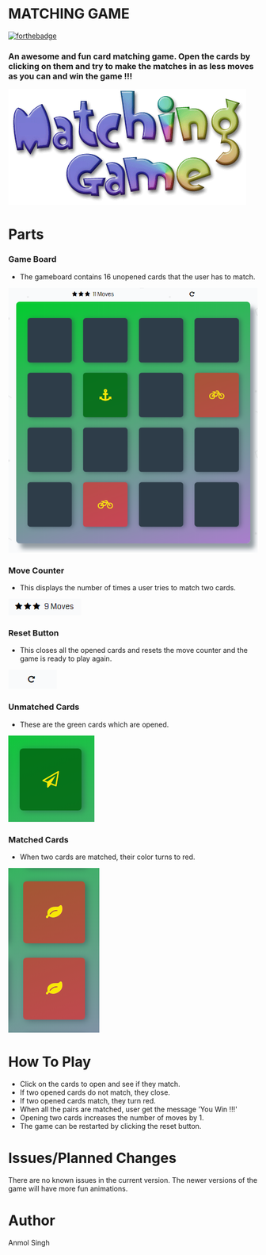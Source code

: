# MATCHING GAME
[![forthebadge](https://forthebadge.com/images/badges/built-by-developers.svg)](https://forthebadge.com)
### An awesome and fun card matching game. Open the cards by clicking on them and try to make the matches in as less moves as you can and win the game !!!

![Reset](https://github.com/theanmoldhillon/Matching-Game-9/blob/master/matching%20game.gif?raw=true)

# Parts
### Game Board
* The gameboard contains 16 unopened cards that the user has to match.

![Reset](https://github.com/theanmoldhillon/Matching-Game-9/blob/master/gameboard.PNG?raw=true)

### Move Counter
* This displays the number of times a user tries to match two cards.

![Reset](https://github.com/theanmoldhillon/Matching-Game-9/blob/master/moves.PNG?raw=true)

### Reset Button
* This closes all the opened cards and resets the move counter and the game is ready to play again.

![Reset](https://github.com/theanmoldhillon/Matching-Game-9/blob/master/reset.PNG?raw=true)
### Unmatched Cards
* These are the green cards which are opened.

![Reset](https://github.com/theanmoldhillon/Matching-Game-9/blob/master/unmatched.PNG?raw=true)

### Matched Cards
* When two cards are matched, their color turns to red.

![Reset](https://github.com/theanmoldhillon/Matching-Game-9/blob/master/matched.PNG?raw=true)

# How To Play
* Click on the cards to open and see if they match.
* If two opened cards do not match, they close.
* If two opened cards match, they turn red.
* When all the pairs are matched, user get the message 'You Win !!!'
* Opening two cards increases the number of moves by 1.
* The game can be restarted by clicking the reset button.

# Issues/Planned Changes
There are no known issues in the current version.
The newer versions of the game will have more fun animations.

# Author
Anmol Singh
